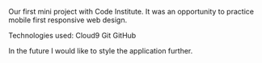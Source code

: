 Our first mini project with Code Institute. It was an opportunity to practice mobile first responsive web design. 

Technologies used: 
Cloud9
Git
GitHub

In the future I would like to style the application further. 
